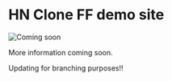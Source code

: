 # HN Clone FF demo site

![Coming soon](https://cdn.pixabay.com/photo/2017/10/16/12/30/coming-soon-2857144_1280.png)

More information coming soon.

Updating for branching purposes!!
